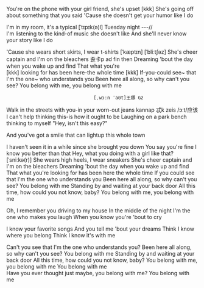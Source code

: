 You're on the phone    with your girl friend, she's upset
[kkk]
She's going off about  something  that you said
'Cause she doesn't     get your humor like    I do

I'm in my room,        it's a typical [ˈtɪpɪk(ə)l] Tuesday night
                              ---//  
I'm listening to the   kind-of music she           doesn't like
And she'll never       know your story like        I do

'Cause she wears short skirts,  I wear t-shirts
            [ˈkæptɪn]               [ˈbliːtʃəz] 
She's cheer captain  and  I'm on the bleachers
                                   歪卡p ad      fin then
Dreaming 'bout the day    when you wake up and find That  what you're    
                [kkk]
looking for    has been here-the whole time
[kkk]
If-you-could see~ that I'm    the one~ who understands you
Been here all     along, so why   can't you    see?
You belong with me, you belong with me 

                                    [ˌwɔːn ˈaʊt]王娜 Gz
Walk in the streets    with you-in your worn-out jeans
       kannap  忒k zeis                         /ɔːt/应该
I can't help thinking   this-is how it   ought to be
Laughing on a park bench  thinking to myself  "Hey, isn't this easy?"
                                     
And you've got a smile   that can lightup this whole town 

I haven't seen it in a while since she brought you down
You say you're fine I know you better than that
Hey, what you doing with a     girl like that?
                            [ˈsniːkə(r)]
She wears high heels, I wear sneakers
She's cheer captain and I'm on the bleachers
Dreaming 'bout the day when you wake up and find
That what you're looking for has been here the whole time
If you could see that I'm the one who understands you
Been here all along, so why can't you see?
You belong with me
Standing by and waiting at your back door
All this time, how could you not know, baby?
You belong with me, you belong with me

Oh, I remember you   driving to my house
In the middle of the night
I'm the one who makes you laugh
When you know you're 'bout to cry

I know your favorite songs
And you tell me 'bout your dreams
Think I know  where you belong
Think I know  it's with me

Can't you see that I'm   the one who understands you?
Been here all  along, so why can't you see?
You belong with me
Standing by    and waiting at your back door
All this time, how could you not know, baby?
You belong with me, you belong with me
You belong with me  
Have you ever thought  just maybe, you belong with me?
You belong with me